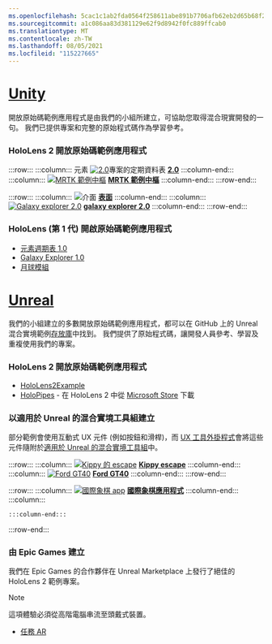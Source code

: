 ```yaml
---
ms.openlocfilehash: 5cac1c1ab2fda0564f258611abe891b7706afb62eb2d65b68f234f333fa28a98
ms.sourcegitcommit: a1c086aa83d381129e62f9d8942f0fc889ffcab0
ms.translationtype: MT
ms.contentlocale: zh-TW
ms.lasthandoff: 08/05/2021
ms.locfileid: "115227665"
---
```

# <a name="unity"></a>[Unity](#tab/unity)

開放原始碼範例應用程式是由我們的小組所建立，可協助您取得混合現實開發的一句。 我們已提供專案和完整的原始程式碼作為學習參考。

### <a name="hololens-2-open-source-sample-apps"></a>HoloLens 2 開放原始碼範例應用程式

:::row:::
    :::column:::
       元素 [ ![ 2.0](../images/MRDL_PeriodicTable.jpg)](../unity/periodic-table-of-the-elements-2.md)專案的定期資料表 **[2.0](../unity/periodic-table-of-the-elements-2.md)**
    :::column-end:::
    :::column:::
       [ ![ MRTK 範例中樞](../images/MRTKExamplesHub.png)](/windows/mixed-reality/mrtk-unity/features/example-scenes/example-hub) **[MRTK 範例中樞](/windows/mixed-reality/mrtk-unity/features/example-scenes/example-hub)**
    :::column-end:::
:::row-end:::

:::row:::
    :::column:::
       [ ![](../images/MRDL_Surfaces.jpg)](../unity/sampleapp-surfaces.md)介面 **[表面](../unity/sampleapp-surfaces.md)**
    :::column-end:::
    :::column:::
       [ ![ Galaxy explorer 2.0](../images/GalaxyExplorer2.jpg)](../unity/galaxy-explorer-update.md) **[galaxy explorer 2.0](../unity/galaxy-explorer-update.md)**
    :::column-end:::
:::row-end:::

### <a name="hololens-1st-gen-open-source-sample-apps"></a>HoloLens (第 1 代) 開啟原始碼範例應用程式

* [元素週期表 1.0](../unity/periodic-table-of-the-elements.md)
* [Galaxy Explorer 1.0](../unity/galaxy-explorer.md)
* [月球模組](../unity/lunar-module.md)

# <a name="unreal"></a>[Unreal](#tab/unreal)

我們的小組建立的多數開放原始碼範例應用程式，都可以在 GitHub 上的 Unreal 混合實境範例[存放庫](https://github.com/microsoft/MixedReality-Unreal-Samples)中找到。 我們提供了原始程式碼，讓開發人員參考、學習及重複使用我們的專案。

### <a name="hololens-2-open-source-sample-apps"></a>HoloLens 2 開放原始碼範例應用程式

* [HoloLens2Example](https://github.com/microsoft/MixedReality-Unreal-Samples/tree/master/HoloLens2Example)
* [HoloPipes](https://github.com/microsoft/MixedReality-Unreal-HoloPipes) - 在 HoloLens 2 中從 [Microsoft Store](https://www.microsoft.com/p/holopipes/9mszb3nnrxn9) 下載

### <a name="made-with-the-mixed-reality-toolkit-for-unreal"></a>以適用於 Unreal 的混合實境工具組建立

部分範例會使用互動式 UX 元件 (例如按鈕和滑桿)，而 [UX 工具外掛程式](https://aka.ms/uxt-unreal)會將這些元件隨附於[適用於 Unreal 的混合實境工具組](https://aka.ms/mrtk-unreal)中。

:::row:::
    :::column:::
       [ ![ Kippy 的 escape](../unreal/images/KippysEscape_1920.jpg)](../unreal/unreal-kippys-escape.md) **[Kippy escape](../unreal/unreal-kippys-escape.md)**
    :::column-end:::
    :::column:::
       [ ![ Ford GT40](../unreal/images/ford-gt40-hero_1920.jpg)](../unreal/unreal-ford-gt40.md) **[Ford GT40](../unreal/unreal-ford-gt40.md)**
    :::column-end:::
:::row-end:::

:::row:::
    :::column:::
       [ ![ 國際象棋 app](../images/Unreal_ChessApp.png)](https://github.com/microsoft/MixedReality-Unreal-Samples/tree/master/ChessApp) **[國際象棋應用程式](https://github.com/microsoft/MixedReality-Unreal-Samples/tree/master/ChessApp)**
    :::column-end:::
    :::column:::

    :::column-end:::
:::row-end:::

### <a name="made-by-epic-games"></a>由 Epic Games 建立

我們在 Epic Games 的合作夥伴在 Unreal Marketplace 上發行了絕佳的 HoloLens 2 範例專案。

> [!NOTE]
> 這項體驗必須從高階電腦串流至頭戴式裝置。

* [任務 AR](https://docs.unrealengine.com/Resources/Showcases/MissionAR/index.html)
